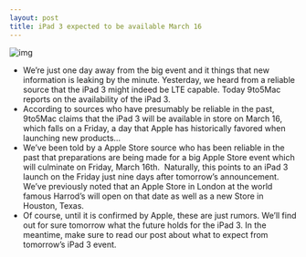 ```yaml
---
layout: post
title: iPad 3 expected to be available March 16
---
```

![img](http://media.idownloadblog.com/wp-content/uploads/2012/03/march-16-calendar.jpg)
* We’re just one day away from the big event and it things that new information is leaking by the minute. Yesterday, we heard from a reliable source that the iPad 3 might indeed be LTE capable. Today 9to5Mac reports on the availability of the iPad 3.
* According to sources who have presumably be reliable in the past, 9to5Mac claims that the iPad 3 will be available in store on March 16, which falls on a Friday, a day that Apple has historically favored when launching new products…
* We’ve been told by a Apple Store source who has been reliable in the past that preparations are being made for a big Apple Store event which will culminate on Friday, March 16th.  Naturally, this points to an iPad 3 launch on the Friday just nine days after tomorrow’s announcement.  We’ve previously noted that an Apple Store in London at the world famous Harrod’s will open on that date as well as a new Store in Houston, Texas.
* Of course, until it is confirmed by Apple, these are just rumors. We’ll find out for sure tomorrow what the future holds for the iPad 3. In the meantime, make sure to read our post about what to expect from tomorrow’s iPad 3 event.

